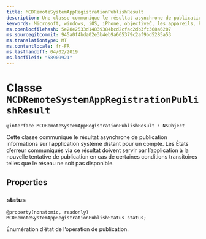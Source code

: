 ```yaml
---
title: MCDRemoteSystemAppRegistrationPublishResult
description: Une classe communique le résultat asynchrone de publication informations sur l’application système distant pour un compte.
keywords: Microsoft, windows, iOS, iPhone, objectiveC, les appareils, Project Rome connectés
ms.openlocfilehash: 5e28e2533d14839384bcd2cfac2db3fc368a6207
ms.sourcegitcommit: 945a0f4bda02e3b4eb9a665379c2af9bd5285a53
ms.translationtype: MT
ms.contentlocale: fr-FR
ms.lasthandoff: 04/02/2019
ms.locfileid: "58909921"
---
```

# <a name="class-mcdremotesystemappregistrationpublishresult"></a>Classe `MCDRemoteSystemAppRegistrationPublishResult` 

```
@interface MCDRemoteSystemAppRegistrationPublishResult : NSObject
```  

Cette classe communique le résultat asynchrone de publication informations sur l’application système distant pour un compte. Les États d’erreur communiqués via ce résultat doivent servir par l’application à la nouvelle tentative de publication en cas de certaines conditions transitoires telles que le réseau ne soit pas disponible.

## <a name="properties"></a>Properties

### <a name="status"></a>status
`@property(nonatomic, readonly) MCDRemoteSystemAppRegistrationPublishStatus status;`

Énumération d’état de l’opération de publication.